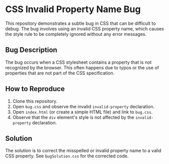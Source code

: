 # CSS Invalid Property Name Bug

This repository demonstrates a subtle bug in CSS that can be difficult to debug. The bug involves using an invalid CSS property name, which causes the style rule to be completely ignored without any error messages.

## Bug Description

The bug occurs when a CSS stylesheet contains a property that is not recognized by the browser.  This often happens due to typos or the use of properties that are not part of the CSS specification.

## How to Reproduce

1. Clone this repository.
2. Open `bug.css` and observe the invalid `invalid-property` declaration.
3. Open `index.html` (or create a simple HTML file) and link to `bug.css`.
4. Observe that the `div` element's style is not affected by the `invalid-property` declaration.

## Solution

The solution is to correct the misspelled or invalid property name to a valid CSS property. See `bugSolution.css` for the corrected code.